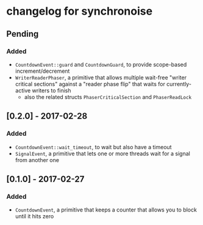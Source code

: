 # changelog for synchronoise

## Pending
### Added
- `CountdownEvent::guard` and `CountdownGuard`, to provide scope-based increment/decrement
- `WriterReaderPhaser`, a primitive that allows multiple wait-free "writer critical sections"
  against a "reader phase flip" that waits for currently-active writers to finish
  - also the related structs `PhaserCriticalSection` and `PhaserReadLock`

## [0.2.0] - 2017-02-28
### Added
- `CountdownEvent::wait_timeout`, to wait but also have a timeout
- `SignalEvent`, a primitive that lets one or more threads wait for a signal from another one

## [0.1.0] - 2017-02-27
### Added
- `CountdownEvent`, a primitive that keeps a counter that allows you to block until it hits zero

<!-- vim: set tw=100 expandtab: -->
